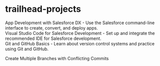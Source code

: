 # trailhead-projects
App Development with Salesforce DX - Use the Salesforce command-line interface to create, convert, and deploy apps.  
Visual Studio Code for Salesforce Development - Set up and integrate the recommended IDE for Salesforce development.  
Git and GitHub Basics - Learn about version control systems and practice using Git and GitHub.

Create Multiple Branches with Conflicting Commits